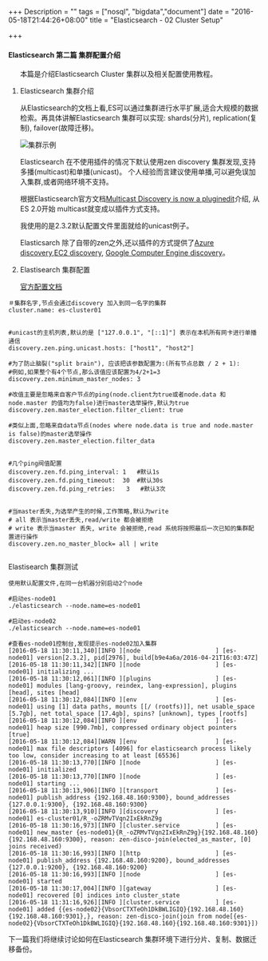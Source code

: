 +++
Description = ""
tags = ["nosql", "bigdata","document"]
date = "2016-05-18T21:44:26+08:00"
title = "Elasticsearch - 02 Cluster Setup"

+++

#### Elasticsearch  第二篇 集群配置介绍

   &nbsp; &nbsp;&nbsp; &nbsp;本篇是介绍Elasticsearch Cluster 集群以及相关配置使用教程。<!--more-->
   
   
 1. Elasticsearch 集群介绍

    从Elasticsearch的文档上看,ES可以通过集群进行水平扩展,适合大规模的数据检索。再具体讲解Elasticsearch 集群可以实现: shards(分片), replication(复制),  failover(故障迁移)。
    
    ![集群示例](/img/elasticsearch-cluster.png)

    
    Elasticsearch 在不使用插件的情况下默认使用zen discovery 集群发现,支持多播(multicast)和单播(unicast)。
个人经验而言建议使用单播,可以避免误加入集群,或者网络环境不支持。
   
    根据Elasticsearch官方文档[Multicast Discovery is now a pluginedit](https://www.elastic.co/guide/en/elasticsearch/reference/2.3/breaking_20_removed_features.html#_multicast_discovery_is_now_a_plugin)介绍, 从ES 2.0开始 multicast就变成以插件方式支持。
    
    
    我使用的是2.3.2默认配置文件里面就给的unicast例子。
    
    
    
    
    Elasticsarch 除了自带的zen之外,还以插件的方式提供了[Azure discovery](https://www.elastic.co/guide/en/elasticsearch/reference/current/modules-discovery-azure.html),[EC2 discovery](https://www.elastic.co/guide/en/elasticsearch/reference/current/modules-discovery-ec2.html), [Google Computer Engine discovery](https://www.elastic.co/guide/en/elasticsearch/reference/current/modules-discovery-gce.html)。
    
    
    
 2. Elastisearch 集群配置

    [官方配置文档](https://www.elastic.co/guide/en/elasticsearch/reference/current/modules-discovery-zen.html#fault-detection)

   ```
   ＃集群名字,节点会通过discovery 加入到同一名字的集群
   cluster.name: es-cluster01
   
   
   #unicast的主机列表,默认的是 ["127.0.0.1", "[::1]"] 表示在本机所有网卡进行单播通信
   discovery.zen.ping.unicast.hosts: ["host1", "host2"]
 
   #为了防止脑裂("split brain"), 应该把该参数配置为:(所有节点总数 / 2 + 1):
   #例如,如果整个有4个节点,那么该值应该配置为4/2+1=3
   discovery.zen.minimum_master_nodes: 3
 
   #改值主要是忽略来自客户节点的ping(node.client为true或者node.data 和 node.master 的值均为false)进行master选举操作,默认为true
   discovery.zen.master_election.filter_client: true
 
   #类似上面,忽略来自data节点(nodes where node.data is true and node.master is false)的master选举操作
   discovery.zen.master_election.filter_data
 
 
   #几个ping阀值配置
   discovery.zen.fd.ping_interval: 1   #默认1s
   discovery.zen.fd.ping_timeout:  30  #默认30s
   discovery.zen.fd.ping_retries:	3   #默认3次
 
 
   #当master丢失,为选举产生的时候,工作策略,默认为write
   # all 表示当master丢失,read/write 都会被拒绝
   # write 表示当master 丢失, write 会被拒绝,read 系统将按照最后一次已知的集群配置进行操作
   discovery.zen.no_master_block= all | write 

  
   ```
    
    
  Elastisearch 集群测试
 
 
   ```
   使用默认配置文件,在同一台机器分别启动2个node
   
   #启动es-node01
   ./elasticsearch --node.name=es-node01
   
   #启动es-node02
   ./elasticsearch --node.name=es-node01
   
   ```
 

   ```
 #查看es-node01控制台,发现提示es-node02加入集群
[2016-05-18 11:30:11,340][INFO ][node                     ] [es-node01] version[2.3.2], pid[2976], build[b9e4a6a/2016-04-21T16:03:47Z]
[2016-05-18 11:30:11,342][INFO ][node                     ] [es-node01] initializing ...
[2016-05-18 11:30:12,061][INFO ][plugins                  ] [es-node01] modules [lang-groovy, reindex, lang-expression], plugins [head], sites [head]
[2016-05-18 11:30:12,084][INFO ][env                      ] [es-node01] using [1] data paths, mounts [[/ (rootfs)]], net usable_space [5.7gb], net total_space [17.4gb], spins? [unknown], types [rootfs]
[2016-05-18 11:30:12,084][INFO ][env                      ] [es-node01] heap size [990.7mb], compressed ordinary object pointers [true]
[2016-05-18 11:30:12,084][WARN ][env                      ] [es-node01] max file descriptors [4096] for elasticsearch process likely too low, consider increasing to at least [65536]
[2016-05-18 11:30:13,770][INFO ][node                     ] [es-node01] initialized
[2016-05-18 11:30:13,770][INFO ][node                     ] [es-node01] starting ...
[2016-05-18 11:30:13,906][INFO ][transport                ] [es-node01] publish_address {192.168.48.160:9300}, bound_addresses {127.0.0.1:9300}, {192.168.48.160:9300}
[2016-05-18 11:30:13,910][INFO ][discovery                ] [es-node01] es-cluster01/R_-oZRMvTVqn2IxEkRnZ9g
[2016-05-18 11:30:16,973][INFO ][cluster.service          ] [es-node01] new_master {es-node01}{R_-oZRMvTVqn2IxEkRnZ9g}{192.168.48.160}{192.168.48.160:9300}, reason: zen-disco-join(elected_as_master, [0] joins received)
[2016-05-18 11:30:16,993][INFO ][http                     ] [es-node01] publish_address {192.168.48.160:9200}, bound_addresses {127.0.0.1:9200}, {192.168.48.160:9200}
[2016-05-18 11:30:16,993][INFO ][node                     ] [es-node01] started
[2016-05-18 11:30:17,004][INFO ][gateway                  ] [es-node01] recovered [0] indices into cluster_state
[2016-05-18 11:31:16,926][INFO ][cluster.service          ] [es-node01] added {{es-node02}{VbsorCTXTeOh1DkBWLIGIQ}{192.168.48.160}{192.168.48.160:9301},}, reason: zen-disco-join(join from node[{es-node02}{VbsorCTXTeOh1DkBWLIGIQ}{192.168.48.160}{192.168.48.160:9301}])
   
   ``` 
   
   下一篇我们将继续讨论如何在Elasticsearch 集群环境下进行分片、复制、数据迁移备份。

